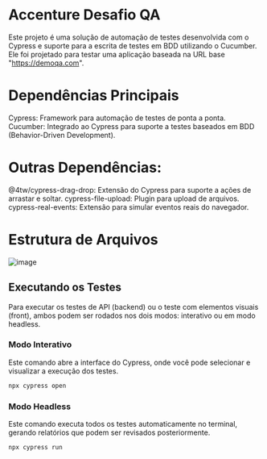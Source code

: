 # Accenture Desafio QA
Este projeto é uma solução de automação de testes desenvolvida com o Cypress e suporte para a escrita de testes em BDD utilizando o Cucumber. Ele foi projetado para testar uma aplicação baseada na URL base "https://demoqa.com".

# Dependências Principais
Cypress: Framework para automação de testes de ponta a ponta.
Cucumber: Integrado ao Cypress para suporte a testes baseados em BDD (Behavior-Driven Development).

# Outras Dependências:
@4tw/cypress-drag-drop: Extensão do Cypress para suporte a ações de arrastar e soltar.
cypress-file-upload: Plugin para upload de arquivos.
cypress-real-events: Extensão para simular eventos reais do navegador.

# Estrutura de Arquivos
![image](https://github.com/user-attachments/assets/edc0a107-5e1b-4010-b790-f912114a53fc)



## Executando os Testes

Para executar os testes de API (backend) ou o teste com elementos visuais (front), ambos podem ser rodados nos dois modos: interativo ou em modo headless.

### Modo Interativo

Este comando abre a interface do Cypress, onde você pode selecionar e visualizar a execução dos testes.

```bash
npx cypress open
```

### Modo Headless

Este comando executa todos os testes automaticamente no terminal, gerando relatórios que podem ser revisados posteriormente.

```bash
npx cypress run
```

